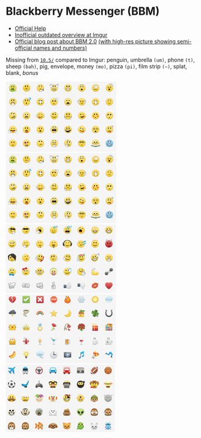 Blackberry Messenger (BBM)
===

- [Official Help](http://help.bbm.com/en/support/solutions/articles/19000060707-emoticons-available-in-bbm)
- [Inofficial outdated overview at Imgur](https://imgur.com/GPY8AYT "2013-12-07")
- [Official blog post about BBM 2.0](http://blogs.blackberry.com/2014/02/bbm-emoticons/) [(with high-res picture showing semi-official names and numbers)](https://rimblogs.files.wordpress.com/2014/02/periodictable_bbm.png "2014-02-13, BBM 2.0")

Missing from [`10.5/`](10.5/) compared to Imgur: penguin, umbrella `(um)`, phone `(t)`, sheep `(bah)`, pig, envelope, money `(mo)`, pizza `(pi)`, film strip `(~)`, splat, blank, _bonus_

![](01-emoticons-available-bbm.png)
![](02-emoticons-available-bbm.png)
![](03-emoticons-available-bbm.png)
![](04-emoticons-available-bbm.png)
![](05-emoticons-available-bbm.png)
